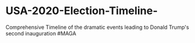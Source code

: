 # USA-2020-Election-Timeline-
Comprehensive Timeline of the dramatic events leading to Donald Trump's second inauguration #MAGA

